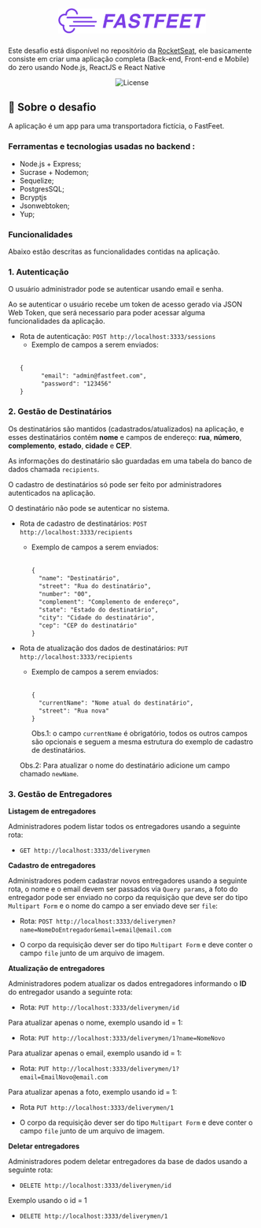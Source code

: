 <h1 align="center">
  <img alt="FastFeet Logo" title="Fastfeet" src=".github/logo.png" width="300px" />
</h1>

<p>Este desafio está disponível no repositório da <a href="https://github.com/Rocketseat">RocketSeat</a>, ele basicamente consiste em criar uma aplicação completa (Back-end, Front-end e Mobile) do zero usando Node.js, ReactJS e React Native</p>

<p align="center">
  <img alt="License" src="https://img.shields.io/badge/license-MIT-%2304D361">
</p>

## :rocket: Sobre o desafio

A aplicação é um app para uma transportadora fictícia, o FastFeet.

### **Ferramentas e tecnologias usadas no backend :**

- Node.js + Express;
- Sucrase + Nodemon;
- Sequelize;
- PostgresSQL;
- Bcryptjs
- Jsonwebtoken;
- Yup;

### **Funcionalidades**

Abaixo estão descritas as funcionalidades contidas na aplicação.

### **1. Autenticação**

O usuário administrador pode se autenticar usando email e senha.

Ao se autenticar o usuário recebe um token de acesso gerado via JSON Web Token, que será necessario para poder acessar alguma funcionalidades da aplicação.

- Rota de autenticação: `POST http://localhost:3333/sessions`
  - Exemplo de campos a serem enviados:
  <pre><code>
  {
  		"email": "admin@fastfeet.com",
  		"password": "123456"
  }
  </code></pre>

### **2. Gestão de Destinatários**

Os destinatários são mantidos (cadastrados/atualizados) na aplicação, e esses destinatários contém **nome** e campos de endereço: **rua**, **número**, **complemento**, **estado**, **cidade** e **CEP**.

As informações do destinatário são guardadas em uma tabela do banco de dados chamada `recipients`.

O cadastro de destinatários só pode ser feito por administradores autenticados na aplicação.

O destinatário não pode se autenticar no sistema.

- Rota de cadastro de destinatários: `POST http://localhost:3333/recipients`

  - Exemplo de campos a serem enviados:
    <pre><code>
    {
      "name": "Destinatário",
      "street": "Rua do destinatário",
      "number": "00",
      "complement": "Complemento de endereço",
      "state": "Estado do destinatário",
      "city": "Cidade do destinatário",
      "cep": "CEP do destinatário"
    }
    </code></pre>

- Rota de atualização dos dados de destinatários: `PUT http://localhost:3333/recipients`

  - Exemplo de campos a serem enviados:
    <pre><code>
    {
      "currentName": "Nome atual do destinatário",
      "street": "Rua nova"
    }
    </code></pre>
    Obs.1: o campo `currentName` é obrigatório, todos os outros campos são opcionais e seguem a mesma estrutura do exemplo de cadastro de destinatários.

  Obs.2: Para atualizar o nome do destinatário adicione um campo chamado `newName`.

### **3. Gestão de Entregadores**

**Listagem de entregadores**

Administradores podem listar todos os entregadores usando a seguinte rota:

- `GET http://localhost:3333/deliverymen`

**Cadastro de entregadores**

Administradores podem cadastrar novos entregadores usando a seguinte rota, o nome e o email devem ser passados via `Query params`, a foto do entregador pode ser enviado no corpo da requisição que deve ser do tipo `Multipart Form` e o nome do campo a ser enviado deve ser `file`:

- Rota: `POST http://localhost:3333/deliverymen?name=NomeDoEntregador&email=email@email.com`

- O corpo da requisição dever ser do tipo `Multipart Form` e deve conter o campo `file` junto de um arquivo de imagem.

**Atualização de entregadores**

Administradores podem atualizar os dados entregadores informando o **ID** do entregador usando a seguinte rota:

- Rota: `PUT http://localhost:3333/deliverymen/id`
  <br>

Para atualizar apenas o nome, exemplo usando id = 1:

- Rota: `PUT http://localhost:3333/deliverymen/1?name=NomeNovo`

Para atualizar apenas o email, exemplo usando id = 1:

- Rota: `PUT http://localhost:3333/deliverymen/1?email=EmailNovo@email.com`

Para atualizar apenas a foto, exemplo usando id = 1:

- Rota `PUT http://localhost:3333/deliverymen/1`

- O corpo da requisição dever ser do tipo `Multipart Form` e deve conter o campo `file` junto de um arquivo de imagem.

**Deletar entregadores**

Administradores podem deletar entregadores da base de dados usando a seguinte rota:

- `DELETE http://localhost:3333/deliverymen/id`

Exemplo usando o id = 1

- `DELETE http://localhost:3333/deliverymen/1`
